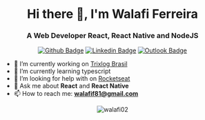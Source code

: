 <h1 align="center">Hi there 👋, I'm Walafi Ferreira</h1>
<h3 align="center">A Web Developer React, React Native and NodeJS</h3>

<div align="center">

  [![Github Badge](https://img.shields.io/badge/GitHub--000?style=social&logo=Github&logoColor=black&link=https://github.com/walafi02)](https://github.com/walafi02)
  [![Linkedin Badge](https://img.shields.io/badge/LinkedIn--000?style=social&logo=Linkedin&logoColor=0077B5&link=https://www.linkedin.com/in/walafi-ferreira/)](https://www.linkedin.com/in/walafi-ferreira/)
  [![Outlook Badge](https://img.shields.io/badge/email--000?style=social&logo=microsoft-outlook&logoColor=0078d4&link=mailto:walafif81@gmail.com)](mailto:walafif81@gmail.com)
</div>

- 🔭 I’m currently working on [Trixlog Brasil](https://www.trixlog.com/)
- 🌱 I’m currently learning typescript
- 🤔 I’m looking for help with on [Rocketseat](https://github.com/Rocketseat)
- 💬 Ask me about **React** and **React Native**
- 📫 How to reach me: **walafif81@gmail.com**

<p align="center">
  <img src="https://github-readme-stats.vercel.app/api?username=walafi02&show_icons=true" alt="walafi02" />
</p>

